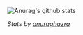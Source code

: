 ![Anurag's github stats](https://github-readme-stats.vercel.app/api?username=Shi974&count_private=true&show_icons=true&theme=radical)

<em>Stats by [anuraghazra](https://github.com/anuraghazra/github-readme-stats)</em>
